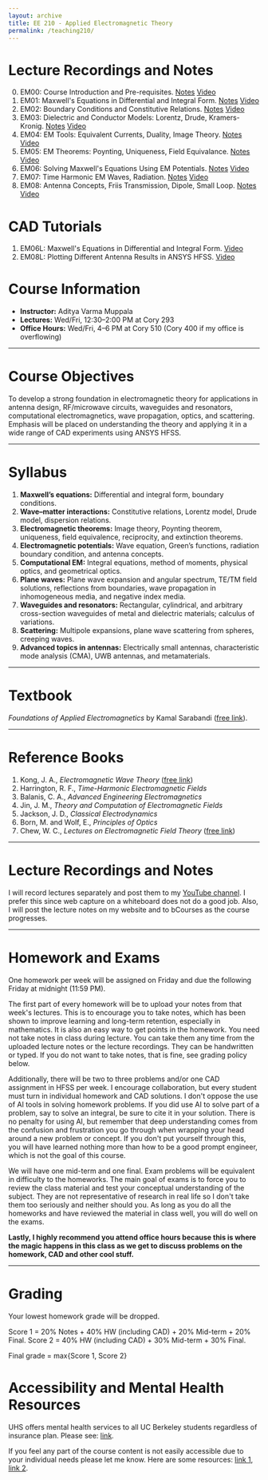 ```yaml
---
layout: archive
title: EE 210 - Applied Electromagnetic Theory
permalink: /teaching210/
---
```



# Lecture Recordings and Notes

0. EM00: Course Introduction and Pre-requisites. [Notes](https://adityamuppala.github.io/assets/Notes_EE210/EE210_Supplementary_Notes.pdf) [Video](https://youtu.be/St917qVTUJo)
1. EM01: Maxwell's Equations in Differential and Integral Form. [Notes](https://adityamuppala.github.io/assets/Notes_EE210/EM01.pdf) [Video](https://youtu.be/WmTQY7kPQe0)  
2. EM02: Boundary Conditions and Constitutive Relations. [Notes](https://adityamuppala.github.io/assets/Notes_EE210/EM02.pdf) [Video](https://youtu.be/UDKxtX8xlu0)
3. EM03: Dielectric and Conductor Models: Lorentz, Drude, Kramers-Kronig. [Notes](https://adityamuppala.github.io/assets/Notes_EE210/EM03_Dielectric_Models.pdf) [Video](https://youtu.be/xBA-2vhAPTw)
4. EM04: EM Tools: Equivalent Currents, Duality, Image Theory. [Notes](https://adityamuppala.github.io/assets/Notes_EE210/EM04_EM_Tools.pdf) [Video](https://youtu.be/7GRSXoy0UEs)
5. EM05: EM Theorems: Poynting, Uniqueness, Field Equivalance. [Notes](https://adityamuppala.github.io/assets/Notes_EE210/EM05_EM_Theorems.pdf) [Video](https://youtu.be/V3GGjtXRewA)
6. EM06: Solving Maxwell's Equations Using EM Potentials. [Notes](https://adityamuppala.github.io/assets/Notes_EE210/EM06_EM_Potentials.pdf) [Video](https://youtu.be/ZUxlNK756oA)
7. EM07: Time Harmonic EM Waves, Radiation. [Notes](https://adityamuppala.github.io/assets/Notes_EE210/EM07_Time_Harmonic_EM.pdf) [Video](https://youtu.be/btv0JP_1ozQ)
8. EM08: Antenna Concepts, Friis Transmission, Dipole, Small Loop. [Notes](https://adityamuppala.github.io/assets/Notes_EE210/EM08_Antenna_Concepts.pdf) [Video](https://youtu.be/yr90gQA8B84)

# CAD Tutorials

1. EM06L: Maxwell's Equations in Differential and Integral Form. [Video](https://youtu.be/FMwDZqBmQ9I)  
2. EM08L: Plotting Different Antenna Results in ANSYS HFSS. [Video](https://youtu.be/yr90gQA8B84)  

# Course Information
- **Instructor:** Aditya Varma Muppala  
- **Lectures:** Wed/Fri, 12:30–2:00 PM at Cory 293  
- **Office Hours:** Wed/Fri, 4–6 PM at Cory 510 (Cory 400 if my office is overflowing)  

---

# Course Objectives
To develop a strong foundation in electromagnetic theory for applications in antenna design, RF/microwave circuits, waveguides and resonators, computational electromagnetics, wave propagation, optics, and scattering. Emphasis will be placed on understanding the theory and applying it in a wide range of CAD experiments using ANSYS HFSS.

---

# Syllabus
1. **Maxwell’s equations:** Differential and integral form, boundary conditions.  
2. **Wave–matter interactions:** Constitutive relations, Lorentz model, Drude model, dispersion relations.  
3. **Electromagnetic theorems:** Image theory, Poynting theorem, uniqueness, field equivalence, reciprocity, and extinction theorems.  
4. **Electromagnetic potentials:** Wave equation, Green’s functions, radiation boundary condition, and antenna concepts.  
5. **Computational EM:** Integral equations, method of moments, physical optics, and geometrical optics.  
6. **Plane waves:** Plane wave expansion and angular spectrum, TE/TM field solutions, reflections from boundaries, wave propagation in inhomogeneous media, and negative index media.  
7. **Waveguides and resonators:** Rectangular, cylindrical, and arbitrary cross-section waveguides of metal and dielectric materials; calculus of variations.  
8. **Scattering:** Multipole expansions, plane wave scattering from spheres, creeping waves.  
9. **Advanced topics in antennas:** Electrically small antennas, characteristic mode analysis (CMA), UWB antennas, and metamaterials.  

---

# Textbook
*Foundations of Applied Electromagnetics* by Kamal Sarabandi ([free link](https://docs.google.com/forms/d/e/1FAIpQLSdwS2OFvMreCd0zeQNcSq49jNxKXG6-WjLOxOp58ATj1ff68Q/viewform)).

---

# Reference Books
1. Kong, J. A., *Electromagnetic Wave Theory* ([free link](https://engineering.purdue.edu/wcchew/ece604f19/Supplementary%20Texts/KONG_JA_Elecrromagnetic_Wave_Theory-revised.pdf))  
2. Harrington, R. F., *Time-Harmonic Electromagnetic Fields*  
3. Balanis, C. A., *Advanced Engineering Electromagnetics*  
4. Jin, J. M., *Theory and Computation of Electromagnetic Fields*  
5. Jackson, J. D., *Classical Electrodynamics*  
6. Born, M. and Wolf, E., *Principles of Optics*  
7. Chew, W. C., *Lectures on Electromagnetic Field Theory* ([free link](https://engineering.purdue.edu/wcchew/ece604f20/EMFTAll.pdf))  

---

# Lecture Recordings and Notes
I will record lectures separately and post them to my [YouTube channel](https://www.youtube.com/@adityavarmamuppala). I prefer this since web capture on a whiteboard does not do a good job. Also, I will post the lecture notes on my website and to bCourses as the course progresses.

---

# Homework and Exams
One homework per week will be assigned on Friday and due the following Friday at midnight (11:59 PM). 

The first part of every homework will be to upload your notes from that week's lectures. This is to encourage you to take notes, which has been shown to improve learning and long-term retention, especially in mathematics. It is also an easy way to get points in the homework. You need not take notes in class during lecture. You can take them any time from the uploaded lecture notes or the lecture recordings. They can be handwritten or typed. If you do not want to take notes, that is fine, see grading policy below.

Additionally, there will be two to three problems and/or one CAD assignment in HFSS per week. I encourage collaboration, but every student must turn in individual homework and CAD solutions. I don't oppose the use of AI tools in solving homework problems. If you did use AI to solve part of a problem, say to solve an integral, be sure to cite it in your solution. There is no penalty for using AI, but remember that deep understanding comes from the confusion and frustration you go through when wrapping your head around a new problem or concept. If you don't put yourself through this, you will have learned nothing more than how to be a good prompt engineer, which is not the goal of this course.

We will have one mid-term and one final. Exam problems will be equivalent in difficulty to the homeworks. The main goal of exams is to force you to review the class material and test your conceptual understanding of the subject. They are not representative of research in real life so I don't take them too seriously and neither should you. As long as you do all the homeworks and have reviewed the material in class well, you will do well on the exams.

**Lastly, I highly recommend you attend office hours because this is where the magic happens in this class as we get to discuss problems on the homework, CAD and other cool stuff.**

---

# Grading
Your lowest homework grade will be dropped.

Score 1 = 20% Notes + 40% HW (including CAD) + 20% Mid-term + 20% Final.
Score 2 = 40% HW (including CAD) + 30% Mid-term + 30% Final.

Final grade = max{Score 1, Score 2}

# Accessibility and Mental Health Resources
UHS offers mental health services to all UC Berkeley students regardless of insurance plan. Please see: [link](https://uhs.berkeley.edu/student-mental-health).

If you feel any part of the course content is not easily accessible due to your individual needs please let me know. Here are some resources: [link 1](https://rtl.berkeley.edu/services-programs/ally-bcourses), [link 2](\href{https://rtl.berkeley.edu/rtl-learning-paths/digital-course-content-accessibility).
